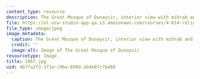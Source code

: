```yaml
---
content_type: resource
description: The Great Mosque of Dunaysir, interior view with mihrab and squinch.
file: https://ol-ocw-studio-app-qa.s3.amazonaws.com/courses/4-614-religious-architecture-and-islamic-cultures-fall-2002/4b7fa2f31f1ec9ba690dab4e07c7bd8d_1067.jpg
file_type: image/jpeg
image_metadata:
  caption: The Great Mosque of Dunaysir, interior view with mihrab and squinch.
  credit: ''
  image-alt: Image of The Great Mosque of Dunaysir
resourcetype: Image
title: 1067.jpg
uid: 4b7fa2f3-1f1e-c9ba-690d-ab4e07c7bd8d
---
```

